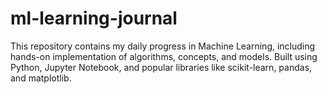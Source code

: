 # ml-learning-journal
This repository contains my daily progress in Machine Learning, including hands-on implementation of algorithms, concepts, and models. Built using Python, Jupyter Notebook, and popular libraries like scikit-learn, pandas, and matplotlib.
